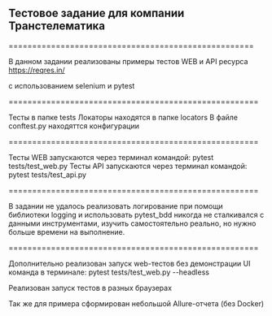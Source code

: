 
## Тестовое задание для компании Транстелематика

====================================================

В данном задании реализованы примеры тестов WEB и API ресурса https://reqres.in/

с использованием selenium и pytest

=====================================================

Тесты в папке tests
Локаторы находятся в папке locators
В файле conftest.py находяттся конфигурации

=====================================================

Тесты WEB запускаются через терминал командой: pytest tests/test_web.py
Тесты API запускаются через терминал командой: pytest tests/test_api.py

=====================================================

В задании не удалось реализовать логирование при помощи библиотеки logging и использовать pytest_bdd
никогда не сталкивался с данными инструментами, изучить самостоятельно реально, но нужно больше времени на выполнение.

=====================================================

Дополнительно реализован запуск web-тестов без демонстрации UI
команда в терминале: pytest tests/test_web.py --headless

Реализован запуск тестов в разных браузерах

Так же для примера сформирован небольшой Allure-отчета (без Docker)





